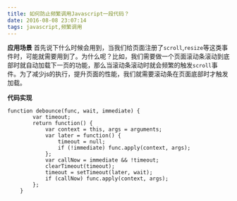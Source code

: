 ```yaml
---
title: 如何防止频繁调用Javascript一段代码？
date: 2016-08-08 23:07:14
tags: javascript,频繁调用
---
```


**应用场景**
首先说下什么时候会用到，当我们给页面注册了`scroll`,`resize`等这类事件时，可能就需要用到了。为什么呢？比如，我们需要做一个页面滚动条滚动到底部时就自动加载下一页的功能，那么当滚动条滚动时就会频繁的触发`scroll`事件。为了减少js的执行，提升页面的性能，我们就需要滚动条在页面底部时才触发加载。

**代码实现**
```
function debounce(func, wait, immediate) {
        var timeout;
        return function() {
            var context = this, args = arguments;
            var later = function() {
                timeout = null;
                if (!immediate) func.apply(context, args);
            };
            var callNow = immediate && !timeout;
            clearTimeout(timeout);
            timeout = setTimeout(later, wait);
            if (callNow) func.apply(context, args);
        };
    }

```